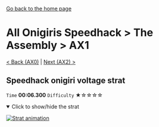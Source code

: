 [Go back to the home page](https://github.com/Doublevil/scbspeedrun)

# All Onigiris Speedhack > The Assembly > AX1

[< Back (AX0)](https://github.com/Doublevil/scbspeedrun/blob/main/levels/arb_sh/A/AX0.md) | [Next (AX2) >](https://github.com/Doublevil/scbspeedrun/blob/main/levels/arb_sh/A/AX2.md)

## Speedhack onigiri voltage strat

`Time` **00:06.300** `Difficulty` ★☆☆☆☆
<details open>
  <summary>Click to show/hide the strat</summary>

  [![Strat animation](https://github.com/Doublevil/scbspeedrun/blob/main/media/levels/A/AX1_S_OnigiriVoltage.webp)](https://github.com/Doublevil/scbspeedrun/blob/main/media/levels/A/AX1_S_OnigiriVoltage.mp4?raw=true)
</details>
